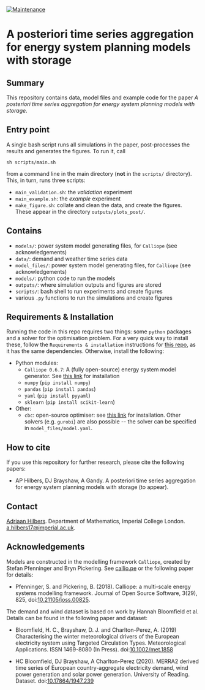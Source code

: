 [![Maintenance](https://img.shields.io/badge/Maintained%3F-yes-green.svg)](https://GitHub.com/Naereen/StrapDown.js/graphs/commit-activity)

# A posteriori time series aggregation for energy system planning models with storage




## Summary

This repository contains data, model files and example code for the paper *A posteriori time series aggregation for energy system planning models with storage*.

<!-- This repository contains data, model files and example code for the paper [*Importance subsampling for power system planning under multi-year demand and weather variability*](https://ieeexplore.ieee.org/abstract/document/9183591) (2020) (publicly available version [here](https://arxiv.org/abs/2008.10300)). -->




## Entry point

A single bash script runs all simulations in the paper, post-processes the results and generates
the figures. To run it, call

```
sh scripts/main.sh
```

from a command line in the main directory (**not** in the `scripts/` directory). This, in turn,
runs three scripts:
- `main_validation.sh`: the *validation* experiment
- `main_example.sh`: the *example* experiment
- `make_figure.sh`: collate and clean the data, and create the figures. These appear in the directory `outputs/plots_post/`.




## Contains

- `models/`: power system model generating files, for `Calliope` (see acknowledgements)
- `data/`: demand and weather time series data
- `model_files/`: power system model generating files, for `Calliope` (see acknowledgements)
- `models/`: python code to run the models
- `outputs/`: where simulation outputs and figures are stored
- `scripts/`: bash shell to run experiments and create figures
- various `.py` functions to run the simulations and create figures




## Requirements & Installation

Running the code in this repo requires two things: some `python` packages and a solver for the optimisation problem. For a very quick way to install these, follow the `Requirements & installation` instructions for [this repo](https://github.com/ahilbers/renewable_test_PSMs/#requirements-&-installation), as it has the same dependencies. Otherwise, install the following:
- Python modules:
  - `Calliope 0.6.7`: A (fully open-source) energy system model generator. See [this link](https://calliope.readthedocs.io/en/stable/user/installation.html)
  for installation
  - `numpy` (`pip install numpy`)
  - `pandas` (`pip install pandas`)
  - `yaml` (`pip install pyyaml`)
  - `sklearn` (`pip install scikit-learn`)
- Other:
  - `cbc`: open-source optimiser: see [this link](https://projects.coin-or.org/Cbc) for installation. Other solvers (e.g. `gurobi`) are also possible -- the solver can be specified in `model_files/model.yaml`.




## How to cite

If you use this repository for further research, please cite the following papers:

- AP Hilbers, DJ Brayshaw, A Gandy. A posteriori time series aggregation for energy system planning models with storage (to appear).



## Contact

[Adriaan Hilbers](https://ahilbers.github.io/). Department of Mathematics, Imperial College London. [a.hilbers17@imperial.ac.uk](mailto:a.hilbers17@imperial.ac.uk).




## Acknowledgements

Models are constructed in the modelling framework `Calliope`, created by Stefan Pfenninger and Bryn Pickering. See [callio.pe](https://callio.pe) or the following paper for details:

- Pfenninger, S. and Pickering, B. (2018). Calliope: a multi-scale energy systems modelling framework. Journal of Open Source Software, 3(29), 825, doi:[10.21105/joss.00825](https://doi.org/10.21105/joss.00825).

The demand and wind dataset is based on work by Hannah Bloomfield et al. Details can be found in the following paper and dataset:

- Bloomfield, H. C., Brayshaw, D. J. and Charlton-Perez, A. (2019) Characterising the winter meteorological drivers of the European electricity system using Targeted Circulation Types. Meteorological Applications. ISSN 1469-8080 (In Press). doi:[10.1002/met.1858](https://doi.org/10.1002/met.1858)

- HC Bloomfield, DJ Brayshaw, A Charlton-Perez (2020). MERRA2 derived time series of European country-aggregate electricity demand, wind power generation and solar power generation. University of Reading. Dataset. doi:[10.17864/1947.239](https://doi.org/10.17864/1947.239)
